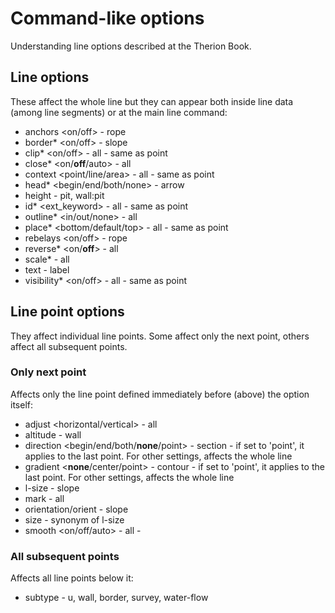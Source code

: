 # Command-like options

Understanding line options described at the Therion Book.

## Line options

These affect the whole line but they can appear both inside line data (among line segments) or at the main line command:

- anchors <on/off> - rope
- border* <on/off> - slope
- clip* <on/off> - all - same as point
- close* <on/**off**/auto> - all
- context <point/line/area> <symbol-type> - all - same as point
- head* <begin/end/both/none> - arrow
- height <value> - pit, wall:pit
- id* <ext_keyword> - all - same as point
- outline* <in/out/none> - all
- place* <bottom/default/top> - all - same as point
- rebelays <on/off> - rope
- reverse* <on/**off**> - all
- scale* - all
- text <string> - label
- visibility* <on/off> - all - same as point

## Line point options

They affect individual line points. Some affect only the next point, others affect all subsequent points.

### Only next point

Affects only the line point defined immediately before (above) the option itself:

- adjust <horizontal/vertical> - all
- altitude <value> - wall
- direction <begin/end/both/**none**/point> - section - if set to 'point', it applies to the last point. For other settings, affects the whole line
- gradient <**none**/center/point> - contour - if set to 'point', it applies to the last point. For other settings, affects the whole line
- l-size <number> - slope
- mark <keyword> - all
- orientation/orient <number> - slope
- size <number> - synonym of l-size
- smooth <on/off/auto> - all -

### All subsequent points

Affects all line points below it:

- subtype <keyword> - u, wall, border, survey, water-flow

